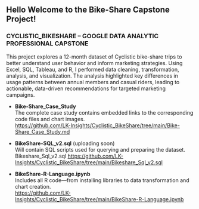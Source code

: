 ## Hello Welcome to the Bike-Share Capstone Project!

### CYCLISTIC_BIKESHARE – GOOGLE DATA ANALYTIC PROFESSIONAL CAPSTONE <br>
This project explores a 12-month dataset of Cyclistic bike-share trips to better understand user behavior and inform marketing strategies. Using Excel, SQL, Tableau, and R, I performed data cleaning, transformation, analysis, and visualization. The analysis highlighted key differences in usage patterns between annual members and casual riders, leading to actionable, data-driven recommendations for targeted marketing campaigns.
- **Bike-Share_Case_Study** <br>
The complete case study contains embedded links to the corresponding code files and chart images.<br>
https://github.com/LK-Insights/Cyclistic_BikeShare/tree/main/Bike-Share_Case_Study.md

- **BikeShare-SQL_v2.sql** (uploading soon) <br>
Will contain SQL scripts used for querying and preparing the dataset. Bikeshare_Sql_v2.sql
https://github.com/LK-Insights/Cyclistic_BikeShare/tree/main/Bikeshare_Sql_v2.sql

- **BikeShare-R-Language.ipynb** <br>
Includes all R code—from installing libraries to data transformation and chart creation.<br>
https://github.com/LK-Insights/Cyclistic_BikeShare/tree/main/BikeShare-R-Language.ipynb

